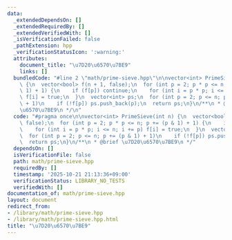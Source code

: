 ```yaml
---
data:
  _extendedDependsOn: []
  _extendedRequiredBy: []
  _extendedVerifiedWith: []
  _isVerificationFailed: false
  _pathExtension: hpp
  _verificationStatusIcon: ':warning:'
  attributes:
    document_title: "\u7D20\u6570\u7BE9"
    links: []
  bundledCode: "#line 2 \"math/prime-sieve.hpp\"\n\nvector<int> PrimeSieve(int n)\
    \ {\n  vector<bool> f(n + 1, false);\n  for (int p = 2; p * p <= n; p += (p &\
    \ 1) + 1) {\n    if (f[p]) continue;\n    for (int i = p * p; i <= n; i += p)\
    \ f[i] = true;\n  }\n  vector<int> ps;\n  for (int p = 2; p <= n; p += (p & 1)\
    \ + 1)\n    if (!f[p]) ps.push_back(p);\n  return ps;\n}\n/**\n * @brief \u7D20\
    \u6570\u7BE9\n */\n"
  code: "#pragma once\n\nvector<int> PrimeSieve(int n) {\n  vector<bool> f(n + 1,\
    \ false);\n  for (int p = 2; p * p <= n; p += (p & 1) + 1) {\n    if (f[p]) continue;\n\
    \    for (int i = p * p; i <= n; i += p) f[i] = true;\n  }\n  vector<int> ps;\n\
    \  for (int p = 2; p <= n; p += (p & 1) + 1)\n    if (!f[p]) ps.push_back(p);\n\
    \  return ps;\n}\n/**\n * @brief \u7D20\u6570\u7BE9\n */"
  dependsOn: []
  isVerificationFile: false
  path: math/prime-sieve.hpp
  requiredBy: []
  timestamp: '2025-10-21 21:13:36+09:00'
  verificationStatus: LIBRARY_NO_TESTS
  verifiedWith: []
documentation_of: math/prime-sieve.hpp
layout: document
redirect_from:
- /library/math/prime-sieve.hpp
- /library/math/prime-sieve.hpp.html
title: "\u7D20\u6570\u7BE9"
---
```

